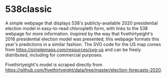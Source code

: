# 538classic

A simple webpage that displays 538's publicly-available 2020 presidential election model in easy-to-read chloropleth form, with links to the 538 webpage for more information. Inspired by the way that fivethirtyeight's 2016 presidential election model was presented, this webpage formats this year's predictions in a similar fashion. The SVG code for the US map comes from https://simplemaps.com/resources/svg-us and can be freely distributed, including for commercial purposes.

Fivethirtyeight's model is scraped directly from https://github.com/fivethirtyeight/data/tree/master/election-forecasts-2020.
